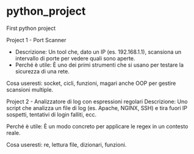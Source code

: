 # python_project
First python project


Project 1 - Port Scanner
- Descrizione: Un tool che, dato un IP (es. 192.168.1.1), scansiona un intervallo di porte per vedere quali sono aperte.
- Perché è utile: È uno dei primi strumenti che si usano per testare la sicurezza di una rete.

Cosa useresti: socket, cicli, funzioni, magari anche OOP per gestire scansioni multiple.






Project 2 - Analizzatore di log con espressioni regolari
Descrizione: Uno script che analizza un file di log (es. Apache, NGINX, SSH) e tira fuori IP sospetti, tentativi di login falliti, ecc.

Perché è utile: È un modo concreto per applicare le regex in un contesto reale.

Cosa useresti: re, lettura file, dizionari, funzioni.